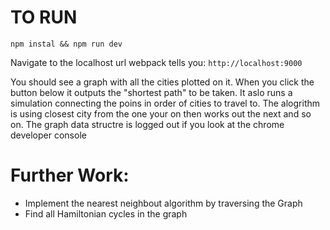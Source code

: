 # TO RUN
```
npm instal && npm run dev
```

Navigate to the localhost url webpack tells you:
`http://localhost:9000`

You should see a graph with all the cities plotted on it.
When you click the button below it outputs the "shortest path" to be taken.
It aslo runs a simulation connecting the poins in order of cities to travel to.
The alogrithm is using closest city from the one your on then works out the next and so on.
The graph data structre is logged out if you look at the chrome developer console

# Further Work:
* Implement the nearest neighbout algorithm by traversing the Graph
* Find all Hamiltonian cycles in the graph
